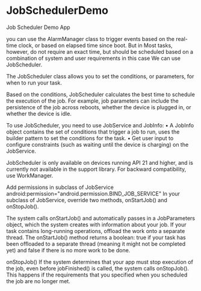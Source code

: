 # JobSchedulerDemo
Job Scheduler Demo App

you can use the AlarmManager class to trigger events based on the real-time clock, or based on elapsed time since boot.
But in Most tasks, however, do not require an exact time, but should be scheduled based on a combination of system and user requirements in this case We can use JobScheduler.

The JobScheduler class allows you to set the conditions, or parameters, for when to run your task. 

Based on the conditions, JobScheduler calculates the best time to schedule the execution of the job. For example, job parameters can include the persistence of the job across reboots, whether the device is plugged in, or whether the device is idle.

To use JobScheduler, you need to use JobService and JobInfo:
•	A JobInfo object contains the set of conditions that trigger a job to run, uses the builder pattern to set the conditions for the task.
•	Get user input to configure constraints (such as waiting until the device is charging) on the JobService.

JobScheduler is only available on devices running API 21 and higher, and is currently not available in the support library. For backward compatibility, use WorkManager.

Add permissions in subclass of JobService  android:permission="android.permission.BIND_JOB_SERVICE"
In your subclass of JobService, override two methods, onStartJob() and onStopJob().

The system calls onStartJob() and automatically passes in a JobParameters object, which the system creates with information about your job.
If your task contains long-running operations, offload the work onto a separate thread. The onStartJob() method returns a boolean: true if your task has been offloaded to a separate thread (meaning it might not be completed yet) and false if there is no more work to be done.

onStopJob()
If the system determines that your app must stop execution of the job, even before jobFinished() is called, the system calls onStopJob(). This happens if the requirements that you specified when you scheduled the job are no longer met.

